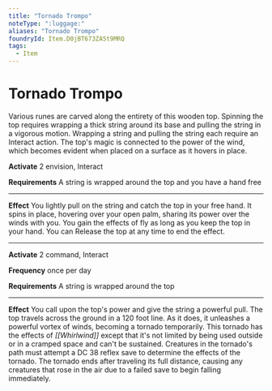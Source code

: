 ```yaml
---
title: "Tornado Trompo"
noteType: ":luggage:"
aliases: "Tornado Trompo"
foundryId: Item.D0jBT673ZA5t9MRQ
tags:
  - Item
---
```


# Tornado Trompo

Various runes are carved along the entirety of this wooden top. Spinning the top requires wrapping a thick string around its base and pulling the string in a vigorous motion. Wrapping a string and pulling the string each require an Interact action. The top's magic is connected to the power of the wind, which becomes evident when placed on a surface as it hovers in place.

**Activate** 2 envision, Interact

**Requirements** A string is wrapped around the top and you have a hand free

* * *

**Effect** You lightly pull on the string and catch the top in your free hand. It spins in place, hovering over your open palm, sharing its power over the winds with you. You gain the effects of fly as long as you keep the top in your hand. You can Release the top at any time to end the effect.

* * *

**Activate** 2 command, Interact

**Frequency** once per day

**Requirements** A string is wrapped around the top

* * *

**Effect** You call upon the top's power and give the string a powerful pull. The top travels across the ground in a 120 foot line. As it does, it unleashes a powerful vortex of winds, becoming a tornado temporarily. This tornado has the effects of _[[Whirlwind]]_ except that it's not limited by being used outside or in a cramped space and can't be sustained. Creatures in the tornado's path must attempt a DC 38 reflex save to determine the effects of the tornado. The tornado ends after traveling its full distance, causing any creatures that rose in the air due to a failed save to begin falling immediately.
